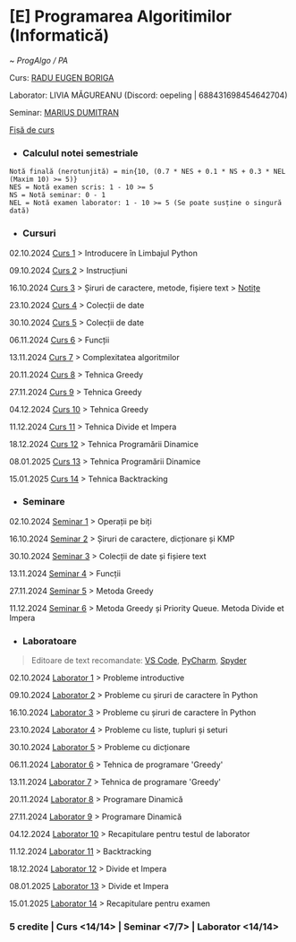 # [E] Programarea Algoritimilor (Informatică)
~ *ProgAlgo / PA*

Curs: [RADU EUGEN BORIGA](mailto:radu.boriga@fmi.unibuc.ro)

Laborator: LIVIA MĂGUREANU (Discord: oepeling | 688431698454642704)

Seminar: [MARIUS DUMITRAN](mailto:marius.dumitran@fmi.unibuc.ro)

[Fișă de curs](https://cursuri.fmi.unibuc.ro/api/uploads/db2457ca-bb89-499f-b779-566f35615f59.pdf)

* ### Calculul notei semestriale
```
Notă finală (nerotunjită) = min{10, (0.7 * NES + 0.1 * NS + 0.3 * NEL (Maxim 10) >= 5)}
NES = Notă examen scris: 1 - 10 >= 5
NS = Notă seminar: 0 - 1
NEL = Notă examen laborator: 1 - 10 >= 5 (Se poate susține o singură dată)
```

* ### Cursuri

02.10.2024 [Curs 1](./Cursuri/01.%20Introducere%20în%20limbajul%20Python%20-%2002.10.2024.pdf) > Introducere în Limbajul Python

09.10.2024 [Curs 2](./Cursuri/02.%20Instrucțiuni%20-%2009.10.2024.pdf) > Instrucțiuni

16.10.2024 [Curs 3](./Cursuri/03.%20Șiruri%20de%20caractere%20-%2016.10.2024.pdf) > Șiruri de caractere, metode, fișiere text > [Notițe](https://colab.research.google.com/drive/15cNFjpqOmVooHKNp4fMlSMsmBbkX3HS7?usp=drive_link)

23.10.2024 [Curs 4](./Cursuri/04.%20Colecții%20de%20date%20-%2023.10.2024.pdf) > Colecții de date

30.10.2024 [Curs 5](./Cursuri/05.%20Colecții%20de%20date%20-%2030.10.2024.pdf) > Colecții de date

06.11.2024 [Curs 6](./Cursuri/06.%20Funcții%20-%2006.11.2024.pdf) > Funcții

13.11.2024 [Curs 7](./Cursuri/07.%20Complexitatea%20algoritmilor%20-%2013.11.2024.pdf) > Complexitatea algoritmilor

20.11.2024 [Curs 8](./Cursuri/08.%20Tehnica%20Greedy%20-%2020.11.2024.pdf) > Tehnica Greedy

27.11.2024 [Curs 9](./Cursuri/09.%20Tehnica%20Greedy%20-%2027.11.2024.pdf) > Tehnica Greedy

04.12.2024 [Curs 10](./Cursuri/10.%20Tehnica%20Greedy%20-%2004.12.2024.pdf) > Tehnica Greedy

11.12.2024 [Curs 11](./Cursuri/11.%20Divide%20et%20Impera%20-%2011.12.2024.pdf) > Tehnica Divide et Impera

18.12.2024 [Curs 12](./Cursuri/12.%20Programarea%20Dinamică%20-%2018.12.2024.pdf) > Tehnica Programării Dinamice

08.01.2025 [Curs 13](./Cursuri/13.%20Programarea%20Dinamică%20-%2008.01.2025.pdf) > Tehnica Programării Dinamice

15.01.2025 [Curs 14](./Cursuri/14.%20Tehnica%20Backtracking%20-%2015.01.2025.pdf) > Tehnica Backtracking

* ### Seminare

02.10.2024 [Seminar 1](./Seminare/Seminarul%201/) > Operații pe biți

16.10.2024 [Seminar 2](./Seminare/Seminarul%202/) > Șiruri de caractere, dicționare și KMP

30.10.2024 [Seminar 3](./Seminare/Seminarul%203/) > Colecții de date și fișiere text

13.11.2024 [Seminar 4](./Seminare/Seminarul%204/) > Funcții

27.11.2024 [Seminar 5](./Seminare/Seminarul%205/) > Metoda Greedy

11.12.2024 [Seminar 6](./Seminare/Seminarul%206/) > Metoda Greedy și Priority Queue. Metoda Divide et Impera

* ### Laboratoare

> Editoare de text recomandate: [VS Code](https://code.visualstudio.com/), [PyCharm](https://www.jetbrains.com/pycharm/), [Spyder](https://www.spyder-ide.org/download/)

02.10.2024 [Laborator 1](./Laboratoare/Laboratorul%2001%20-%20Probleme%20introductive/) > Probleme introductive

09.10.2024 [Laborator 2](./Laboratoare/Laboratorul%2002%20-%20Siruri%20de%20caractere/) > Probleme cu șiruri de caractere în Python

16.10.2024 [Laborator 3](./Laboratoare/Laboratorul%2003%20&%2004%20&%2005%20-%20Colectii%20de%20date/) > Probleme cu șiruri de caractere în Python

23.10.2024 [Laborator 4](./Laboratoare/Laboratorul%2003%20&%2004%20&%2005%20-%20Colectii%20de%20date/) > Probleme cu liste, tupluri și seturi

30.10.2024 [Laborator 5](./Laboratoare/Laboratorul%2003%20&%2004%20&%2005%20-%20Colectii%20de%20date/) > Probleme cu dicționare

06.11.2024 [Laborator 6](./Laboratoare/Laboratorul%2006%20&%2007%20-%20Metoda%20Greedy/) > Tehnica de programare 'Greedy'

13.11.2024 [Laborator 7](./Laboratoare/Laboratorul%2006%20&%2007%20-%20Metoda%20Greedy/) > Tehnica de programare 'Greedy'

20.11.2024 [Laborator 8](./Laboratoare/Laboratorul%2008%20&%2009%20-%20Programare%20dinamica/) > Programare Dinamică

27.11.2024 [Laborator 9](./Laboratoare/Laboratorul%2008%20&%2009%20-%20Programare%20dinamica/) > Programare Dinamică

04.12.2024 [Laborator 10](./Laboratoare/Laboratorul%2010%20-%20Recapitulare%20pentru%20colocviu/) > Recapitulare pentru testul de laborator

11.12.2024 [Laborator 11](./Laboratoare/Laboratorul%2011%20-%20Backtracking/) > Backtracking

18.12.2024 [Laborator 12](./Laboratoare/Laboratorul%2012%20-%20Divide%20et%20Impera/) > Divide et Impera

08.01.2025 [Laborator 13](./Laboratoare/Laboratorul%2013%20-%20Divide%20et%20Impera/) > Divide et Impera

15.01.2025 [Laborator 14](./Laboratoare/Laboratorul%2014%20-%20Recapitulare%20pentru%20examen/) > Recapitulare pentru examen

### **5 credite | Curs <14/14> | Seminar <7/7> | Laborator <14/14>**